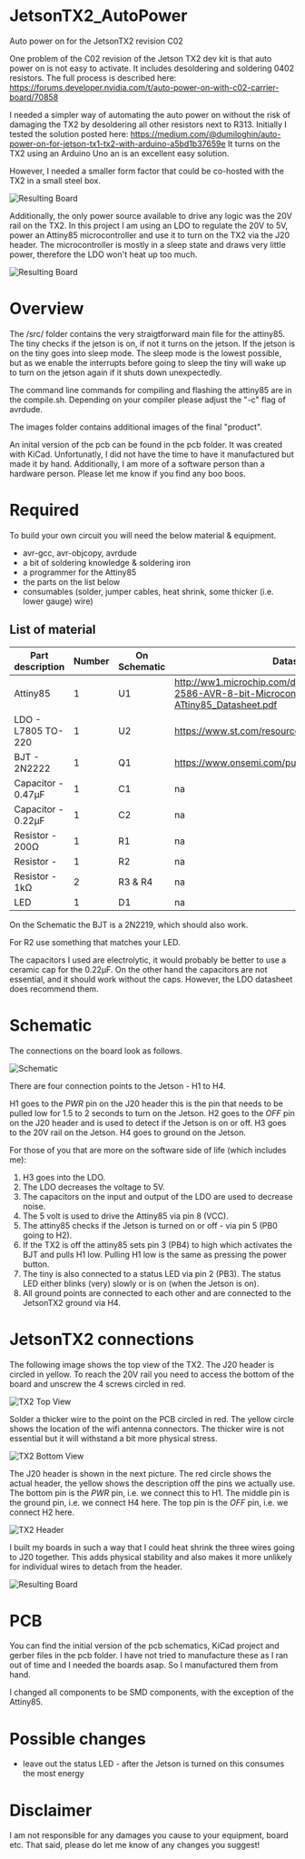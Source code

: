 # JetsonTX2_AutoPower
Auto power on for the JetsonTX2 revision C02

One problem of the C02 revision of the Jetson TX2 dev kit is that auto power on is not easy to activate.
It includes desoldering and soldering 0402 resistors. The full process is described here: https://forums.developer.nvidia.com/t/auto-power-on-with-c02-carrier-board/70858

I needed a simpler way of automating the auto power on without the risk of damaging the TX2 by desoldering all other resistors next to R313.
Initially I tested the solution posted here: https://medium.com/@dumiloghin/auto-power-on-for-jetson-tx1-tx2-with-arduino-a5bd1b37659e
It turns on the TX2 using an Arduino Uno an is an excellent easy solution.

However, I needed a smaller form factor that could be co-hosted with the TX2 in a small steel box.

![Resulting Board](/images/AutoTurnOn4.jpeg)

Additionally, the only power source available to drive any logic was the 20V rail on the TX2.
In this project I am using an LDO to regulate the 20V to 5V, power an Attiny85 microcontroller and use it to turn on the TX2 via the J20 header. The microcontroller is mostly in a sleep state and draws very little power, therefore the LDO won't heat up too much.

![Resulting Board](/images/AutoTurnOn1.jpeg)

# Overview
The /src/ folder contains the very straigtforward main file for the attiny85.
The tiny checks if the jetson is on, if not it turns on the jetson. If the jetson is on the tiny goes into sleep mode.
The sleep mode is the lowest possible, but as we enable the interrupts before going to sleep the tiny will wake up to turn on the jetson again if it shuts down unexpectedly.

The command line commands for compiling and flashing the attiny85 are in the compile.sh.
Depending on your compiler please adjust the "-c" flag of avrdude.

The images folder contains additional images of the final "product".

An inital version of the pcb can be found in the pcb folder. It was created with KiCad.
Unfortunatly, I did not have the time to have it manufactured but made it by hand. Additionally, I am more of a software person than a hardware person. Please let me know if you find any boo boos.

# Required

To build your own circuit you will need the below material & equipment.

- avr-gcc, avr-objcopy, avrdude
- a bit of soldering knowledge & soldering iron
- a programmer for the Attiny85   
- the parts on the list below
- consumables (solder, jumper cables, heat shrink, some thicker (i.e. lower gauge) wire)


## List of material

Part description | Number | On Schematic | Datasheet link
-----------------|--------|--------------|---------------
Attiny85 | 1 | U1 | http://ww1.microchip.com/downloads/en/DeviceDoc/Atmel-2586-AVR-8-bit-Microcontroller-ATtiny25-ATtiny45-ATtiny85_Datasheet.pdf
LDO - L7805 TO-220 | 1 | U2 |  https://www.st.com/resource/en/datasheet/l78.pdf
BJT - 2N2222 | 1 | Q1 | https://www.onsemi.com/pub/Collateral/P2N2222A-D.PDF
Capacitor - 0.47μF | 1 | C1 | na
Capacitor - 0.22μF | 1 | C2 | na
Resistor - 200Ω | 1 | R1 | na
Resistor - | 1 | R2 | na
Resistor - 1kΩ | 2 | R3 & R4 | na
LED | 1 | D1 | na

On the Schematic the BJT is a 2N2219, which should also work.

For R2 use something that matches your LED.

The capacitors I used are electrolytic, it would probably be better to use a ceramic cap for the 0.22μF.
On the other hand the capacitors are not essential, and it should work without the caps.
However, the LDO datasheet does recommend them.

# Schematic

The connections on the board look as follows.

![Schematic](/images/schematic.svg)

There are four connection points to the Jetson - H1 to H4.

H1 goes to the *PWR* pin on the J20 header this is the pin that needs to be pulled low for 1.5 to 2 seconds to turn on the Jetson.
H2 goes to the *OFF* pin on the J20 header and is used to detect if the Jetson is on or off.
H3 goes to the 20V rail on the Jetson.
H4 goes to ground on the Jetson.

For those of you that are more on the software side of life (which includes me):
1. H3 goes into the LDO.
2. The LDO decreases the voltage to 5V.
3. The capacitors on the input and output of the LDO are used to decrease noise.
4. The 5 volt is used to drive the Attiny85 via pin 8 (VCC).
5. The attiny85 checks if the Jetson is turned on or off - via pin 5 (PB0 going to H2).
6. If the TX2 is off the attiny85 sets pin 3 (PB4) to high which activates the BJT and pulls H1 low. Pulling H1 low is the same as pressing the power button.
7. The tiny is also connected to a status LED via pin 2 (PB3). The status LED either blinks (very) slowly or is on (when the Jetson is on).
7. All ground points are connected to each other and are connected to the JetsonTX2 ground via H4.

# JetsonTX2 connections

The following image shows the top view of the TX2. The J20 header is circled in yellow.
To reach the 20V rail you need to access the bottom of the board and unscrew the 4 screws circled in red.

![TX2 Top View](/images/TX2_top_view.jpg)

Solder a thicker wire to the point on the PCB circled in red. The yellow circle shows the location of the wifi antenna connectors.
The thicker wire is not essential but it will withstand a bit more physical stress.

![TX2 Bottom View](/images/TX2_bottom_view.jpg)

The J20 header is shown in the next picture. The red circle shows the actual header, the yellow shows the description off the pins we actually use.
The bottom pin is the *PWR* pin, i.e. we connect this to H1.
The middle pin is the ground pin, i.e. we connect H4 here.
The top pin is the *OFF* pin, i.e. we connect H2 here.

![TX2 Header](/images/TX_J20.jpg)

I built my boards in such a way that I could heat shrink the three wires going to J20 together. This adds physical stability and also makes it more unlikely for individual wires to detach from the header.

![Resulting Board](/images/AutoTurnOn3.jpeg)

# PCB
You can find the initial version of the pcb schematics, KiCad project and gerber files in the pcb folder. I have not tried to manufacture these as I ran out of time and I needed the boards asap. So I manufactured them from hand.

I changed all components to be SMD components, with the exception of the Attiny85.

# Possible changes
- leave out the status LED - after the Jetson is turned on this consumes the most energy

# Disclaimer

I am not responsible for any damages you cause to your equipment, board etc.
That said, please do let me know of any changes you suggest!
